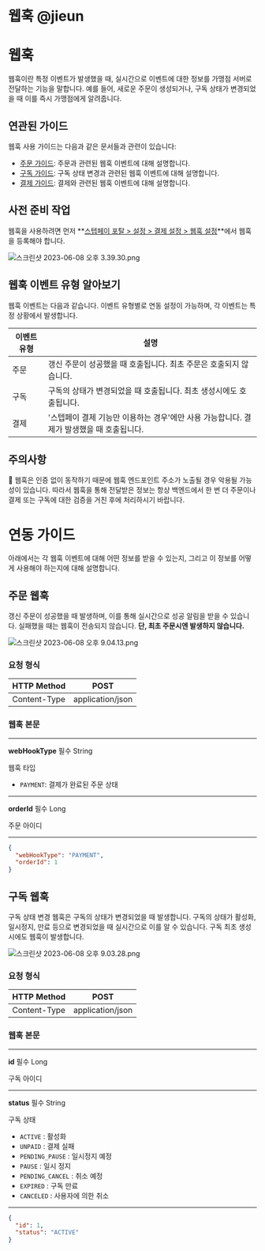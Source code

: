 # 웹훅 @jieun

# 웹훅

웹훅이란 특정 이벤트가 발생했을 때, 실시간으로 이벤트에 대한 정보를 가맹점 서버로 전달하는 기능을 말합니다. 예를 들어, 새로운 주문이 생성되거나, 구독 상태가 변경되었을 때 이를 즉시 가맹점에게 알려줍니다.

## 연관된 가이드

웹훅 사용 가이드는 다음과 같은 문서들과 관련이 있습니다:

- [주문 가이드](%E1%84%8C%E1%85%AE%E1%84%86%E1%85%AE%E1%86%AB%20@yeon%20e79a05791f484a5fbf8fbf7f96f13220.md): 주문과 관련된 웹훅 이벤트에 대해 설명합니다.
- [구독 가이드](%E1%84%80%E1%85%AE%E1%84%83%E1%85%A9%E1%86%A8%20@hansol%20aad6d2150a2a4a93a83984f9036d18cb.md): 구독 상태 변경과 관련된 웹훅 이벤트에 대해 설명합니다.
- [결제 가이드](%E1%84%80%E1%85%A7%E1%86%AF%E1%84%8C%E1%85%A6%20@jung%20c72baefbac814a35981fdfb840397214.md): 결제와 관련된 웹훅 이벤트에 대해 설명합니다.

## 사전 준비 작업

웹훅을 사용하려면 먼저 **[스텝페이 포탈 > 설정 > 결제 설정 > 웹훅 설정](https://portal.steppay.kr/setting/webhook)**에서 웹훅을 등록해야 합니다.

![스크린샷 2023-06-08 오후 3.39.30.png](%E1%84%8B%E1%85%B0%E1%86%B8%E1%84%92%E1%85%AE%E1%86%A8%20@jieun%2041d9299d814d4d00a97fc941e775839c/%25E1%2584%2589%25E1%2585%25B3%25E1%2584%258F%25E1%2585%25B3%25E1%2584%2585%25E1%2585%25B5%25E1%2586%25AB%25E1%2584%2589%25E1%2585%25A3%25E1%2586%25BA_2023-06-08_%25E1%2584%258B%25E1%2585%25A9%25E1%2584%2592%25E1%2585%25AE_3.39.30.png)

## ****웹훅 이벤트 유형 알아보기****

웹훅 이벤트는 다음과 같습니다. 이벤트 유형별로 연동 설정이 가능하며, 각 이벤트는 특정 상황에서 발생합니다.

| 이벤트 유형 | 설명 |
| --- | --- |
| 주문 | 갱신 주문이 성공했을 때 호출됩니다. 최초 주문은 호출되지 않습니다. |
| 구독 | 구독의 상태가 변경되었을 때 호출됩니다. 최초 생성시에도 호출됩니다. |
| 결제 | '스텝페이 결제 기능만 이용하는 경우'에만 사용 가능합니다. 결제가 발생했을 때 호출됩니다. |

## 주의사항

<aside>
🚨 웹훅은 인증 없이 동작하기 때문에 웹훅 엔드포인트 주소가 노출될 경우 악용될 가능성이 있습니다. 따라서 웹훅을 통해 전달받은 정보는 항상 백엔드에서 한 번 더 주문이나 결제 또는 구독에 대한 검증을 거친 후에 처리하시기 바랍니다.

</aside>

# 연동 가이드

아래에서는 각 웹훅 이벤트에 대해 어떤 정보를 받을 수 있는지, 그리고 이 정보를 어떻게 사용해야 하는지에 대해 설명합니다.

## 주문 웹훅

갱신 주문이 성공했을 때 발생하며, 이를 통해 실시간으로 성공 알림을 받을 수 있습니다. 실패했을 때는 웹훅이 전송되지 않습니다. **단, 최초 주문시엔 발생하지 않습니다.**

![스크린샷 2023-06-08 오후 9.04.13.png](%E1%84%8B%E1%85%B0%E1%86%B8%E1%84%92%E1%85%AE%E1%86%A8%20@jieun%2041d9299d814d4d00a97fc941e775839c/%25E1%2584%2589%25E1%2585%25B3%25E1%2584%258F%25E1%2585%25B3%25E1%2584%2585%25E1%2585%25B5%25E1%2586%25AB%25E1%2584%2589%25E1%2585%25A3%25E1%2586%25BA_2023-06-08_%25E1%2584%258B%25E1%2585%25A9%25E1%2584%2592%25E1%2585%25AE_9.04.13.png)

### 요청 형식

| HTTP Method | POST |
| --- | --- |
| Content-Type | application/json |

### 웹훅 본문

---

**webHookType** 필수 String

웹훅 타입

- `PAYMENT`: 결제가 완료된 주문 상태

---

**orderId** 필수 Long

주문 아이디

---

```json
{
  "webHookType": "PAYMENT",
  "orderId": 1
}
```

## 구독 웹훅

구독 상태 변경 웹훅은 구독의 상태가 변경되었을 때 발생합니다. 구독의 상태가 활성화, 일시정지, 만료 등으로 변경되었을 때 실시간으로 이를 알 수 있습니다. 구독 최초 생성 시에도 웹훅이 발생합니다.

![스크린샷 2023-06-08 오후 9.03.28.png](%E1%84%8B%E1%85%B0%E1%86%B8%E1%84%92%E1%85%AE%E1%86%A8%20@jieun%2041d9299d814d4d00a97fc941e775839c/%25E1%2584%2589%25E1%2585%25B3%25E1%2584%258F%25E1%2585%25B3%25E1%2584%2585%25E1%2585%25B5%25E1%2586%25AB%25E1%2584%2589%25E1%2585%25A3%25E1%2586%25BA_2023-06-08_%25E1%2584%258B%25E1%2585%25A9%25E1%2584%2592%25E1%2585%25AE_9.03.28.png)

### 요청 형식

| HTTP Method | POST |
| --- | --- |
| Content-Type | application/json |

### 웹훅 본문

---

**id** 필수 Long

구독 아이디

---

**status** 필수 String

구독 상태

- `ACTIVE` : 활성화
- `UNPAID` : 결제 실패
- `PENDING_PAUSE` : 일시정지 예정
- `PAUSE` : 일시 정지
- `PENDING_CANCEL` : 취소 예정
- `EXPIRED` : 구독 만료
- `CANCELED` : 사용자에 의한 취소

---

```json
{
  "id": 1,
  "status": "ACTIVE"
}
```